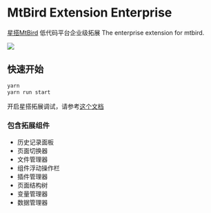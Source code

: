 # MtBird Extension Enterprise

[星搭MtBird](https://github.com/staringos/mtbird) 低代码平台企业级拓展 The enterprise extension for mtbird.

<img src="https://mtbird-cdn.staringos.com/product/movies/example-mini-2.gif" />

## 快速开始

```bash
yarn
yarn run start
```

开启星搭拓展调试，请参考[这个文档](https://docs.staringos.com/?path=/docs/%E6%8B%93%E5%B1%95-%E5%BF%AB%E9%80%9F%E5%BC%80%E5%A7%8B--page#%E5%BC%80%E5%A7%8B%E8%B0%83%E8%AF%95)

### 包含拓展组件

- 历史记录面板
- 页面切换器
- 文件管理器
- 组件浮动操作栏
- 插件管理器
- 页面结构树
- 变量管理器
- 数据管理器
